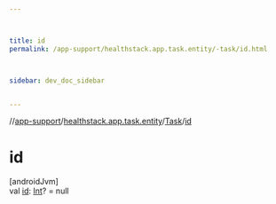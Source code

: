 ```yaml
---



title: id
permalink: /app-support/healthstack.app.task.entity/-task/id.html



sidebar: dev_doc_sidebar


---
```




//[app-support](/app-support.html)/[healthstack.app.task.entity](../index.html)/[Task](index.html)/[id](id.html)



# id



[androidJvm]\
val [id](id.html): [Int](https://kotlinlang.org/api/latest/jvm/stdlib/kotlin/-int/index.html)? = null






